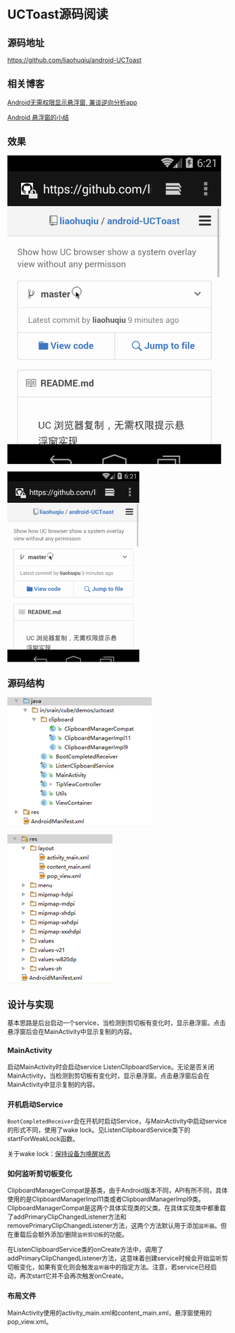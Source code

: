 # UCToast源码阅读

## 源码地址 
https://github.com/liaohuqiu/android-UCToast

## 相关博客
[Android无需权限显示悬浮窗, 兼谈逆向分析app](http://www.jianshu.com/p/167fd5f47d5c)

[Android 悬浮窗的小结](http://www.liaohuqiu.net/cn/posts/android-windows-manager/)

## 效果

![](./android-UCToast/art/uc-toast.gif)

<img src="./android-UCToast/art/uc-toast.gif" width="300px"/>

## 源码结构
![](./ps1.png)

![](./ps2.png)

## 设计与实现

基本思路是后台启动一个service，当检测到剪切板有变化时，显示悬浮窗。点击悬浮窗后会在MainActivity中显示复制的内容。

### MainActivity

启动MainActivity时会启动service ListenClipboardService。无论是否关闭MainActivity，当检测到剪切板有变化时，显示悬浮窗。点击悬浮窗后会在MainActivity中显示复制的内容。

### 开机启动Service
`BootCompletedReceiver`会在开机时启动Service，与MainActivity中启动service的形式不同，使用了wake lock。见ListenClipboardService类下的startForWeakLock函数。

关于wake lock：[保持设备为唤醒状态](http://zlv.me/posts/2015/06/09/12_keep-device-awake/)


### 如何监听剪切板变化
ClipboardManagerCompat是基类，由于Android版本不同，API有所不同，具体使用的是ClipboardManagerImpl11类或者ClipboardManagerImpl9类。ClipboardManagerCompat是这两个具体实现类的父类。在具体实现类中都重载了addPrimaryClipChangedListener方法和removePrimaryClipChangedListener方法，这两个方法默认用于添加`监听器`。但在重载后会额外添加/删除`监听剪切板`的功能。


在ListenClipboardService类的onCreate方法中，调用了addPrimaryClipChangedListener方法，这意味着创建service时候会开始监听剪切板变化，如果有变化则会触发`监听器`中的指定方法。注意，若service已经启动，再次start它并不会再次触发onCreate。

### 布局文件
MainActivity使用的activity_main.xml和content_main.xml，悬浮窗使用的pop_view.xml。